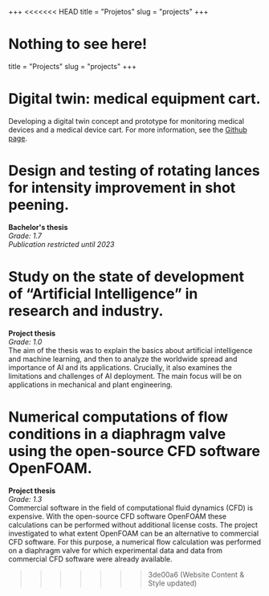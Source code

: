 +++
<<<<<<< HEAD
title = "Projetos"
slug = "projects"
+++

Nothing to see here!
=======
title = "Projects"
slug = "projects"
+++

# Digital twin: medical equipment cart.
Developing a digital twin concept and prototype for monitoring medical devices and a medical device cart.
For more information, see the [Github page](https://github.com/FeFoe/AIIT-Prototyp).

# Design and testing of rotating lances for intensity improvement in shot peening.
**Bachelor's thesis**  
*Grade: 1.7*  
*Publication restricted until 2023*


# Study on the state of development of “Artificial Intelligence” in research and industry.
**Project thesis**  
*Grade: 1.0*    
The aim of the thesis was to explain the basics about artificial intelligence and machine learning, and then to analyze the worldwide spread and importance of AI and its applications. Crucially, it also examines the limitations and challenges of AI deployment. The main focus will be on applications in mechanical and plant engineering.


# Numerical computations of flow conditions in a diaphragm valve using the open-source CFD software OpenFOAM.
**Project thesis**  
*Grade: 1.3*  
Commercial software in the field of computational fluid dynamics (CFD) is expensive. With the open-source CFD software OpenFOAM these calculations can be performed without additional license costs. The project investigated to what extent OpenFOAM can be an alternative to commercial CFD software. For this purpose, a numerical flow calculation was performed on a diaphragm valve for which experimental data and data from commercial CFD software were already available.
>>>>>>> 3de00a6 (Website Content & Style updated)
